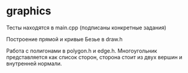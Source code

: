 # graphics

Тесты находятся в main.cpp (подписаны конкретные задания)

Построение прямой и кривые Безье в draw.h

Работа с полигонами в polygon.h и edge.h. Многоугольник представляется как список сторон, сторона стоит из двух вершин и внутренней нормали.
